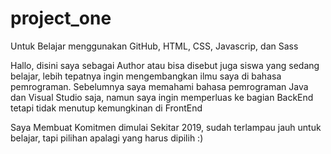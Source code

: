 # project_one
Untuk Belajar menggunakan GitHub, HTML, CSS, Javascrip, dan Sass

Hallo, disini saya sebagai Author atau bisa disebut juga siswa yang sedang belajar, lebih tepatnya ingin mengembangkan ilmu saya di bahasa pemrograman.
Sebelumnya saya memahami bahasa pemrograman Java dan Visual Studio saja, namun saya ingin memperluas ke bagian BackEnd tetapi tidak menutup kemungkinan di FrontEnd

Saya Membuat Komitmen dimulai Sekitar 2019, sudah terlampau jauh untuk belajar, tapi pilihan apalagi yang harus dipilih :)
